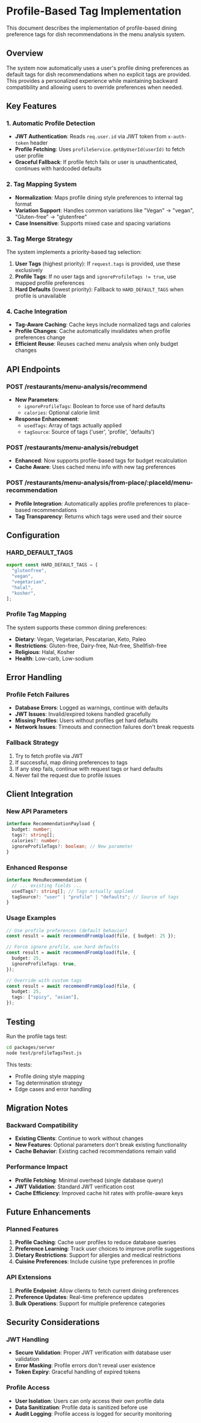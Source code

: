 # Profile-Based Tag Implementation

This document describes the implementation of profile-based dining preference tags for dish recommendations in the menu analysis system.

## Overview

The system now automatically uses a user's profile dining preferences as default tags for dish recommendations when no explicit tags are provided. This provides a personalized experience while maintaining backward compatibility and allowing users to override preferences when needed.

## Key Features

### 1. Automatic Profile Detection

- **JWT Authentication**: Reads `req.user.id` via JWT token from `x-auth-token` header
- **Profile Fetching**: Uses `profileService.getByUserId(userId)` to fetch user profile
- **Graceful Fallback**: If profile fetch fails or user is unauthenticated, continues with hardcoded defaults

### 2. Tag Mapping System

- **Normalization**: Maps profile dining style preferences to internal tag format
- **Variation Support**: Handles common variations like "Vegan" → "vegan", "Gluten-free" → "glutenfree"
- **Case Insensitive**: Supports mixed case and spacing variations

### 3. Tag Merge Strategy

The system implements a priority-based tag selection:

1. **User Tags** (highest priority): If `request.tags` is provided, use these exclusively
2. **Profile Tags**: If no user tags and `ignoreProfileTags != true`, use mapped profile preferences
3. **Hard Defaults** (lowest priority): Fallback to `HARD_DEFAULT_TAGS` when profile is unavailable

### 4. Cache Integration

- **Tag-Aware Caching**: Cache keys include normalized tags and calories
- **Profile Changes**: Cache automatically invalidates when profile preferences change
- **Efficient Reuse**: Reuses cached menu analysis when only budget changes

## API Endpoints

### POST /restaurants/menu-analysis/recommend

- **New Parameters**:
  - `ignoreProfileTags`: Boolean to force use of hard defaults
  - `calories`: Optional calorie limit
- **Response Enhancement**:
  - `usedTags`: Array of tags actually applied
  - `tagSource`: Source of tags ('user', 'profile', 'defaults')

### POST /restaurants/menu-analysis/rebudget

- **Enhanced**: Now supports profile-based tags for budget recalculation
- **Cache Aware**: Uses cached menu info with new tag preferences

### POST /restaurants/menu-analysis/from-place/:placeId/menu-recommendation

- **Profile Integration**: Automatically applies profile preferences to place-based recommendations
- **Tag Transparency**: Returns which tags were used and their source

## Configuration

### HARD_DEFAULT_TAGS

```javascript
export const HARD_DEFAULT_TAGS = [
  "glutenfree",
  "vegan",
  "vegetarian",
  "halal",
  "kosher",
];
```

### Profile Tag Mapping

The system supports these common dining preferences:

- **Dietary**: Vegan, Vegetarian, Pescatarian, Keto, Paleo
- **Restrictions**: Gluten-free, Dairy-free, Nut-free, Shellfish-free
- **Religious**: Halal, Kosher
- **Health**: Low-carb, Low-sodium

## Error Handling

### Profile Fetch Failures

- **Database Errors**: Logged as warnings, continue with defaults
- **JWT Issues**: Invalid/expired tokens handled gracefully
- **Missing Profiles**: Users without profiles get hard defaults
- **Network Issues**: Timeouts and connection failures don't break requests

### Fallback Strategy

1. Try to fetch profile via JWT
2. If successful, map dining preferences to tags
3. If any step fails, continue with request tags or hard defaults
4. Never fail the request due to profile issues

## Client Integration

### New API Parameters

```typescript
interface RecommendationPayload {
  budget: number;
  tags?: string[];
  calories?: number;
  ignoreProfileTags?: boolean; // New parameter
}
```

### Enhanced Response

```typescript
interface MenuRecommendation {
  // ... existing fields ...
  usedTags?: string[]; // Tags actually applied
  tagSource?: "user" | "profile" | "defaults"; // Source of tags
}
```

### Usage Examples

```typescript
// Use profile preferences (default behavior)
const result = await recommendFromUpload(file, { budget: 25 });

// Force ignore profile, use hard defaults
const result = await recommendFromUpload(file, {
  budget: 25,
  ignoreProfileTags: true,
});

// Override with custom tags
const result = await recommendFromUpload(file, {
  budget: 25,
  tags: ["spicy", "asian"],
});
```

## Testing

Run the profile tags test:

```bash
cd packages/server
node test/profileTagsTest.js
```

This tests:

- Profile dining style mapping
- Tag determination strategy
- Edge cases and error handling

## Migration Notes

### Backward Compatibility

- **Existing Clients**: Continue to work without changes
- **New Features**: Optional parameters don't break existing functionality
- **Cache Behavior**: Existing cached recommendations remain valid

### Performance Impact

- **Profile Fetching**: Minimal overhead (single database query)
- **JWT Validation**: Standard JWT verification cost
- **Cache Efficiency**: Improved cache hit rates with profile-aware keys

## Future Enhancements

### Planned Features

1. **Profile Caching**: Cache user profiles to reduce database queries
2. **Preference Learning**: Track user choices to improve profile suggestions
3. **Dietary Restrictions**: Support for allergies and medical restrictions
4. **Cuisine Preferences**: Include cuisine type preferences in profile

### API Extensions

1. **Profile Endpoint**: Allow clients to fetch current dining preferences
2. **Preference Updates**: Real-time preference updates
3. **Bulk Operations**: Support for multiple preference categories

## Security Considerations

### JWT Handling

- **Secure Validation**: Proper JWT verification with database user validation
- **Error Masking**: Profile errors don't reveal user existence
- **Token Expiry**: Graceful handling of expired tokens

### Profile Access

- **User Isolation**: Users can only access their own profile data
- **Data Sanitization**: Profile data is sanitized before use
- **Audit Logging**: Profile access is logged for security monitoring
